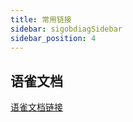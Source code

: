 ```yaml
---
title: 常用链接
sidebar: sigobdiagSidebar
sidebar_position: 4
---
```


## 语雀文档

[语雀文档链接](https://oceanbase.yuque.com/org-wiki-obtech-vh7w9r/miniob)